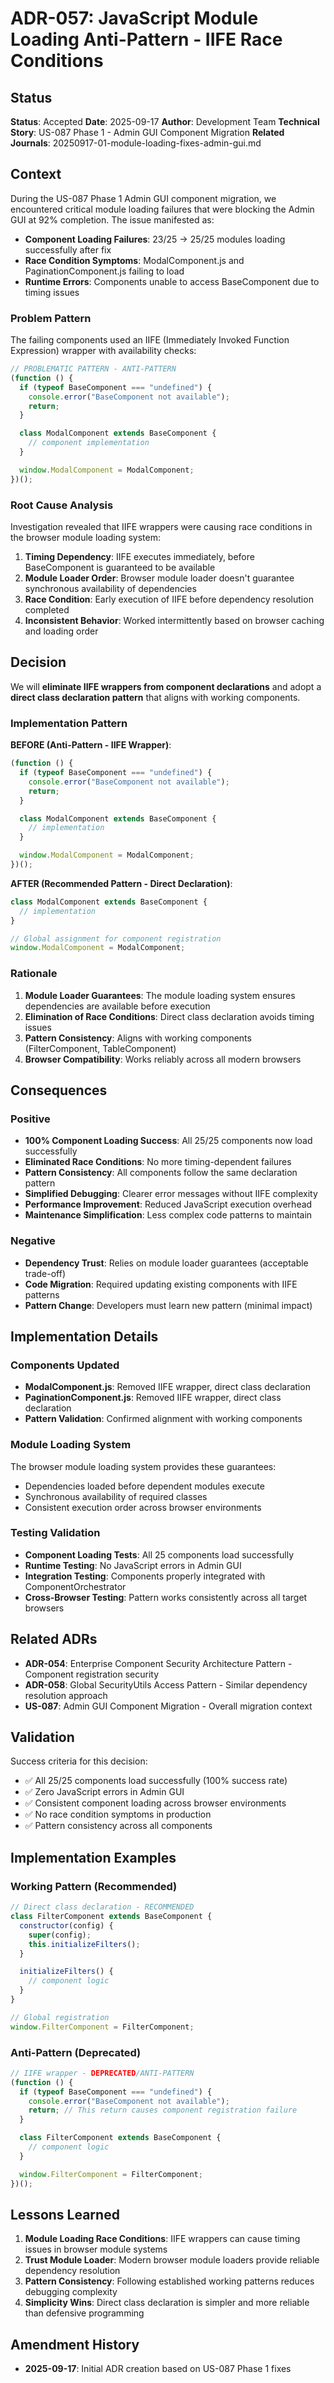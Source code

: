 # ADR-057: JavaScript Module Loading Anti-Pattern - IIFE Race Conditions

## Status

**Status**: Accepted
**Date**: 2025-09-17
**Author**: Development Team
**Technical Story**: US-087 Phase 1 - Admin GUI Component Migration
**Related Journals**: 20250917-01-module-loading-fixes-admin-gui.md

## Context

During the US-087 Phase 1 Admin GUI component migration, we encountered critical module loading failures that were blocking the Admin GUI at 92% completion. The issue manifested as:

- **Component Loading Failures**: 23/25 → 25/25 modules loading successfully after fix
- **Race Condition Symptoms**: ModalComponent.js and PaginationComponent.js failing to load
- **Runtime Errors**: Components unable to access BaseComponent due to timing issues

### Problem Pattern

The failing components used an IIFE (Immediately Invoked Function Expression) wrapper with availability checks:

```javascript
// PROBLEMATIC PATTERN - ANTI-PATTERN
(function () {
  if (typeof BaseComponent === "undefined") {
    console.error("BaseComponent not available");
    return;
  }

  class ModalComponent extends BaseComponent {
    // component implementation
  }

  window.ModalComponent = ModalComponent;
})();
```

### Root Cause Analysis

Investigation revealed that IIFE wrappers were causing race conditions in the browser module loading system:

1. **Timing Dependency**: IIFE executes immediately, before BaseComponent is guaranteed to be available
2. **Module Loader Order**: Browser module loader doesn't guarantee synchronous availability of dependencies
3. **Race Condition**: Early execution of IIFE before dependency resolution completed
4. **Inconsistent Behavior**: Worked intermittently based on browser caching and loading order

## Decision

We will **eliminate IIFE wrappers from component declarations** and adopt a **direct class declaration pattern** that aligns with working components.

### Implementation Pattern

**BEFORE (Anti-Pattern - IIFE Wrapper)**:

```javascript
(function () {
  if (typeof BaseComponent === "undefined") {
    console.error("BaseComponent not available");
    return;
  }

  class ModalComponent extends BaseComponent {
    // implementation
  }

  window.ModalComponent = ModalComponent;
})();
```

**AFTER (Recommended Pattern - Direct Declaration)**:

```javascript
class ModalComponent extends BaseComponent {
  // implementation
}

// Global assignment for component registration
window.ModalComponent = ModalComponent;
```

### Rationale

1. **Module Loader Guarantees**: The module loading system ensures dependencies are available before execution
2. **Elimination of Race Conditions**: Direct class declaration avoids timing issues
3. **Pattern Consistency**: Aligns with working components (FilterComponent, TableComponent)
4. **Browser Compatibility**: Works reliably across all modern browsers

## Consequences

### Positive

- **100% Component Loading Success**: All 25/25 components now load successfully
- **Eliminated Race Conditions**: No more timing-dependent failures
- **Pattern Consistency**: All components follow the same declaration pattern
- **Simplified Debugging**: Clearer error messages without IIFE complexity
- **Performance Improvement**: Reduced JavaScript execution overhead
- **Maintenance Simplification**: Less complex code patterns to maintain

### Negative

- **Dependency Trust**: Relies on module loader guarantees (acceptable trade-off)
- **Code Migration**: Required updating existing components with IIFE patterns
- **Pattern Change**: Developers must learn new pattern (minimal impact)

## Implementation Details

### Components Updated

- **ModalComponent.js**: Removed IIFE wrapper, direct class declaration
- **PaginationComponent.js**: Removed IIFE wrapper, direct class declaration
- **Pattern Validation**: Confirmed alignment with working components

### Module Loading System

The browser module loading system provides these guarantees:

- Dependencies loaded before dependent modules execute
- Synchronous availability of required classes
- Consistent execution order across browser environments

### Testing Validation

- **Component Loading Tests**: All 25 components load successfully
- **Runtime Testing**: No JavaScript errors in Admin GUI
- **Integration Testing**: Components properly integrated with ComponentOrchestrator
- **Cross-Browser Testing**: Pattern works consistently across all target browsers

## Related ADRs

- **ADR-054**: Enterprise Component Security Architecture Pattern - Component registration security
- **ADR-058**: Global SecurityUtils Access Pattern - Similar dependency resolution approach
- **US-087**: Admin GUI Component Migration - Overall migration context

## Validation

Success criteria for this decision:

- ✅ All 25/25 components load successfully (100% success rate)
- ✅ Zero JavaScript errors in Admin GUI
- ✅ Consistent component loading across browser environments
- ✅ No race condition symptoms in production
- ✅ Pattern consistency across all components

## Implementation Examples

### Working Pattern (Recommended)

```javascript
// Direct class declaration - RECOMMENDED
class FilterComponent extends BaseComponent {
  constructor(config) {
    super(config);
    this.initializeFilters();
  }

  initializeFilters() {
    // component logic
  }
}

// Global registration
window.FilterComponent = FilterComponent;
```

### Anti-Pattern (Deprecated)

```javascript
// IIFE wrapper - DEPRECATED/ANTI-PATTERN
(function () {
  if (typeof BaseComponent === "undefined") {
    console.error("BaseComponent not available");
    return; // This return causes component registration failure
  }

  class FilterComponent extends BaseComponent {
    // component logic
  }

  window.FilterComponent = FilterComponent;
})();
```

## Lessons Learned

1. **Module Loading Race Conditions**: IIFE wrappers can cause timing issues in browser module systems
2. **Trust Module Loader**: Modern browser module loaders provide reliable dependency resolution
3. **Pattern Consistency**: Following established working patterns reduces debugging complexity
4. **Simplicity Wins**: Direct class declaration is simpler and more reliable than defensive programming

## Amendment History

- **2025-09-17**: Initial ADR creation based on US-087 Phase 1 fixes
